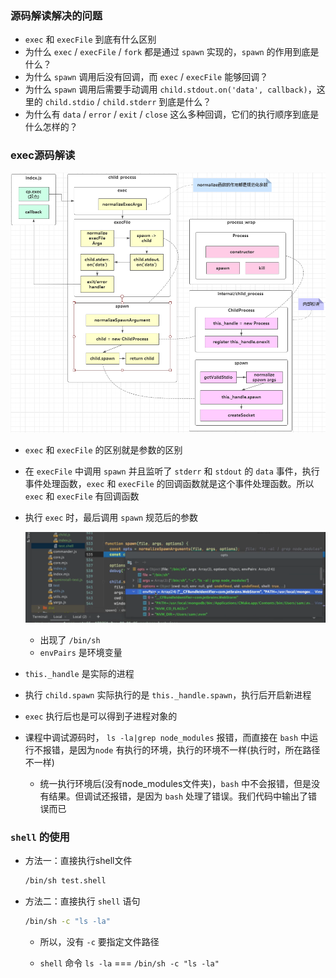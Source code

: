 ### 源码解读解决的问题

- `exec` 和 `execFile` 到底有什么区别
- 为什么 `exec` / `execFile` / `fork` 都是通过 `spawn` 实现的，`spawn` 的作用到底是什么？
- 为什么 `spawn` 调用后没有回调，而 `exec` / `execFile` 能够回调？
- 为什么 `spawn` 调用后需要手动调用 `child.stdout.on('data', callback)`，这里的 `child.stdio` / `child.stderr` 到底是什么？
- 为什么有 `data` / `error` / `exit` / `close` 这么多种回调，它们的执行顺序到底是什么怎样的？ 

### exec源码解读

![执行流程](./images/exec执行流程.png)

- `exec` 和 `execFile` 的区别就是参数的区别

- 在 `execFile` 中调用 `spawn` 并且监听了 `stderr` 和 `stdout` 的 `data` 事件，执行事件处理函数，`exec` 和 `execFile` 的回调函数就是这个事件处理函数。所以 `exec` 和 `execFile` 有回调函数

- 执行 `exec` 时，最后调用 `spawn` 规范后的参数

  ![](./images/spawn规范后的参数.png)

  - 出现了 `/bin/sh`
  - `envPairs` 是环境变量

- `this._handle` 是实际的进程

- 执行 `child.spawn` 实际执行的是 `this._handle.spawn`，执行后开启新进程

- `exec` 执行后也是可以得到子进程对象的

- 课程中调试源码时， `ls -la|grep node_modules` 报错，而直接在 `bash` 中运行不报错，是因为`node` 有执行的环境，执行的环境不一样(执行时，所在路径不一样)

  - 统一执行环境后(没有node_modules文件夹)，`bash` 中不会报错，但是没有结果。但调试还报错，是因为 `bash` 处理了错误。我们代码中输出了错误而已

### `shell` 的使用

- 方法一：直接执行shell文件

  ```bash
  /bin/sh test.shell
  ```

- 方法二：直接执行 `shell` 语句

  ```bash
  /bin/sh -c "ls -la"
  ```

  - 所以，没有 `-c` 要指定文件路径

  - `shell` 命令 `ls -la`  === `/bin/sh -c "ls -la"`